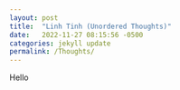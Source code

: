 ```yaml
---
layout: post
title:  "Linh Tinh (Unordered Thoughts)"
date:   2022-11-27 08:15:56 -0500
categories: jekyll update
permalink: /Thoughts/
---
```

Hello 